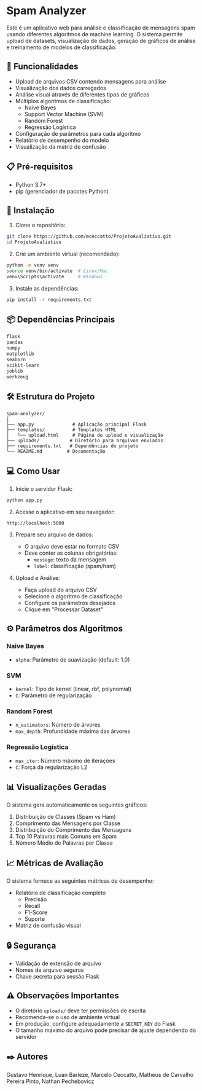 # Spam Analyzer

Este é um aplicativo web para análise e classificação de mensagens spam usando diferentes algoritmos de machine learning. O sistema permite upload de datasets, visualização de dados, geração de gráficos de análise e treinamento de modelos de classificação.

## 🚀 Funcionalidades

- Upload de arquivos CSV contendo mensagens para análise
- Visualização dos dados carregados
- Análise visual através de diferentes tipos de gráficos
- Múltiplos algoritmos de classificação:
  - Naive Bayes
  - Support Vector Machine (SVM)
  - Random Forest
  - Regressão Logística
- Configuração de parâmetros para cada algoritmo
- Relatório de desempenho do modelo
- Visualização da matriz de confusão

## 📋 Pré-requisitos

- Python 3.7+
- pip (gerenciador de pacotes Python)

## 🔧 Instalação

1. Clone o repositório:
```bash
git clone https://github.com/mceccatto/ProjetoAvaliativo.git
cd ProjetoAvaliativo
```

2. Crie um ambiente virtual (recomendado):
```bash
python -m venv venv
source venv/bin/activate  # Linux/Mac
venv\Scripts\activate     # Windows
```

3. Instale as dependências:
```bash
pip install -r requirements.txt
```

## 📦 Dependências Principais

```txt
flask
pandas
numpy
matplotlib
seaborn
scikit-learn
joblib
werkzeug
```

## 🛠️ Estrutura do Projeto

```
spam-analyzer/
│
├── app.py              # Aplicação principal Flask
├── templates/          # Templates HTML
│   └── upload.html     # Página de upload e visualização
├── uploads/           # Diretório para arquivos enviados
├── requirements.txt   # Dependências do projeto
└── README.md         # Documentação
```

## 💻 Como Usar

1. Inicie o servidor Flask:
```bash
python app.py
```

2. Acesse o aplicativo em seu navegador:
```
http://localhost:5000
```

3. Prepare seu arquivo de dados:
   - O arquivo deve estar no formato CSV
   - Deve conter as colunas obrigatórias:
     - `message`: texto da mensagem
     - `label`: classificação (spam/ham)

4. Upload e Análise:
   - Faça upload do arquivo CSV
   - Selecione o algoritmo de classificação
   - Configure os parâmetros desejados
   - Clique em "Processar Dataset"

## ⚙️ Parâmetros dos Algoritmos

### Naive Bayes
- `alpha`: Parâmetro de suavização (default: 1.0)

### SVM
- `kernel`: Tipo de kernel (linear, rbf, polynomial)
- `C`: Parâmetro de regularização

### Random Forest
- `n_estimators`: Número de árvores
- `max_depth`: Profundidade máxima das árvores

### Regressão Logística
- `max_iter`: Número máximo de iterações
- `C`: Força da regularização L2

## 📊 Visualizações Geradas

O sistema gera automaticamente os seguintes gráficos:

1. Distribuição de Classes (Spam vs Ham)
2. Comprimento das Mensagens por Classe
3. Distribuição do Comprimento das Mensagens
4. Top 10 Palavras mais Comuns em Spam
5. Número Médio de Palavras por Classe

## 📈 Métricas de Avaliação

O sistema fornece as seguintes métricas de desempenho:

- Relatório de classificação completo
  - Precisão
  - Recall
  - F1-Score
  - Suporte
- Matriz de confusão visual

## 🔒 Segurança

- Validação de extensão de arquivo
- Nomes de arquivo seguros
- Chave secreta para sessão Flask

## ⚠️ Observações Importantes

- O diretório `uploads/` deve ter permissões de escrita
- Recomenda-se o uso de ambiente virtual
- Em produção, configure adequadamente a `SECRET_KEY` do Flask
- O tamanho máximo do arquivo pode precisar de ajuste dependendo do servidor

## ✒️ Autores

Gustavo Henrique, Luan Barleze, Marcelo Ceccatto, Matheus de Carvalho Pereira Pinto, Nathan Pechebovicz
